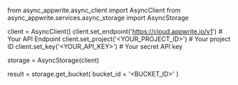 from async_appwrite.async_client import AsyncClient
from async_appwrite.services.async_storage import AsyncStorage


client = AsyncClient()
client.set_endpoint('https://cloud.appwrite.io/v1') # Your API Endpoint
client.set_project('<YOUR_PROJECT_ID>') # Your project ID
client.set_key('<YOUR_API_KEY>') # Your secret API key

storage = AsyncStorage(client)

result = storage.get_bucket(
    bucket_id = '<BUCKET_ID>'
)
